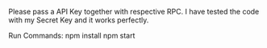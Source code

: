 Please pass a API Key together with respective RPC. I have tested the code with my Secret Key and it works perfectly. 


Run Commands:
npm install
npm start
